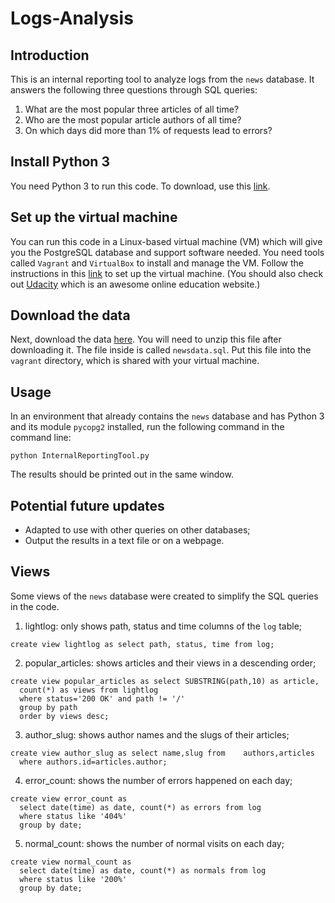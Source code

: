 # Logs-Analysis

## Introduction
This is an internal reporting tool to analyze logs from the `news` database. It answers the following three questions through SQL queries:

1. What are the most popular three articles of all time?
2. Who are the most popular article authors of all time?
3. On which days did more than 1% of requests lead to errors?

## Install Python 3
You need Python 3 to run this code. To download, use this [link](https://www.python.org/downloads/).

## Set up the virtual machine
You can run this code in a Linux-based virtual machine (VM) which will give you the PostgreSQL database and support software needed. You need tools called `Vagrant` and `VirtualBox` to install and manage the VM. Follow the instructions in this [link](https://classroom.udacity.com/courses/ud197/lessons/3423258756/concepts/14c72fe3-e3fe-4959-9c4b-467cf5b7c3a0) to set up the virtual machine. (You should also check out [Udacity](https://www.udacity.com) which is an awesome online education website.)

## Download the data
Next, download the data [here](https://d17h27t6h515a5.cloudfront.net/topher/2016/August/57b5f748_newsdata/newsdata.zip). You will need to unzip this file after downloading it. The file inside is called `newsdata.sql`. Put this file into the `vagrant` directory, which is shared with your virtual machine.

## Usage
In an environment that already contains the `news` database and has Python 3 and its module `pycopg2` installed, run the following command in the command line:
```
python InternalReportingTool.py
```
The results should be printed out in the same window.

## Potential future updates
- Adapted to use with other queries on other databases;
- Output the results in a text file or on a webpage.

## Views
Some views of the `news` database were created to simplify the SQL queries in the code.

1. lightlog: only shows path, status and time columns of the `log` table;
```
create view lightlog as select path, status, time from log;
```

2. popular_articles: shows articles and their views in a descending order;
```
create view popular_articles as select SUBSTRING(path,10) as article,
  count(*) as views from lightlog
  where status='200 OK' and path != '/'
  group by path
  order by views desc;
```

3. author_slug: shows author names and the slugs of their articles;
```
create view author_slug as select name,slug from    authors,articles
  where authors.id=articles.author;
```

4. error_count: shows the number of errors happened on each day;
```
create view error_count as
  select date(time) as date, count(*) as errors from log
  where status like '404%'
  group by date;
```

5. normal_count: shows the number of normal visits on each day;
```
create view normal_count as
  select date(time) as date, count(*) as normals from log
  where status like '200%'
  group by date;
```
